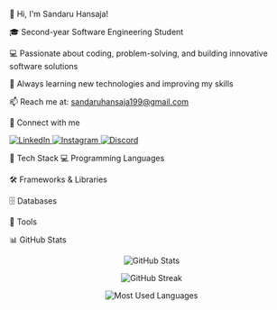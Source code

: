 👋 Hi, I'm Sandaru Hansaja!

🎓 Second-year Software Engineering Student

💻 Passionate about coding, problem-solving, and building innovative software solutions

🌱 Always learning new technologies and improving my skills

📫 Reach me at: sandaruhansaja199@gmail.com

🔗 Connect with me
<p align="left"> <a href="https://linkedin.com/in/sandaru-hansaja" target="_blank"> <img src="https://img.shields.io/badge/LinkedIn-0077B5?style=for-the-badge&logo=linkedin&logoColor=white" alt="LinkedIn"> </a> <a href="https://instagram.com/sandaru_hansaja" target="_blank"> <img src="https://img.shields.io/badge/Instagram-E4405F?style=for-the-badge&logo=instagram&logoColor=white" alt="Instagram"> </a> <a href="https://discord.gg/sandaru6728#" target="_blank"> <img src="https://img.shields.io/badge/Discord-5865F2?style=for-the-badge&logo=discord&logoColor=white" alt="Discord"> </a> </p>


🚀 Tech Stack
💻 Programming Languages

🛠️ Frameworks & Libraries

🗄️ Databases

🔧 Tools


📊 GitHub Stats
<p align="center"> <img src="https://github-readme-stats.vercel.app/api?username=sandaru-hansaja&show_icons=true&theme=tokyonight" alt="GitHub Stats"> </p> <p align="center"> <img src="https://github-readme-streak-stats.herokuapp.com/?user=sandaru-hansaja&theme=tokyonight" alt="GitHub Streak"> </p> <p align="center"> <img src="https://github-readme-stats.vercel.app/api/top-langs/?username=sandaru-hansaja&layout=compact&theme=tokyonight" alt="Most Used Languages"> </p>
